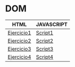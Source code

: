 # DOM

HTML | JAVASCRIPT
----------|------------
[Ejercicio1](/DOM/DOM_1/index.html) | [Script1](/DOM/DOM_1/index.js)
[Ejercicio2](/DOM/DOM_2/index.html) | [Script2](/DOM/DOM_2/index.js)
[Ejercicio3](/DOM/DOM_3/index.html) | [Script3](/DOM/DOM_3/index.js)
[Ejercicio4](/DOM/DOM_4/index.html) | [Script4](/DOM/DOM_4/index.js)
